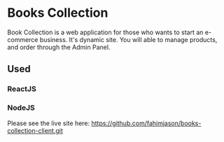 # Books Collection
Book Collection is a web application for those who wants to start an e-commerce business. It's dynamic site. You will able to manage products, and order through the Admin Panel.

## Used 

### ReactJS
### NodeJS

Please see the live site here:
https://github.com/fahimjason/books-collection-client.git
